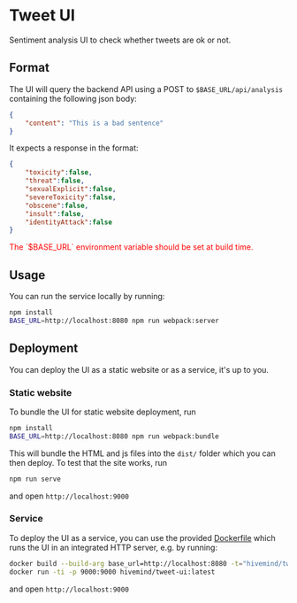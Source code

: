 # Tweet UI

Sentiment analysis UI to check whether tweets are ok or not.

## Format

The UI will query the backend API using a POST to `$BASE_URL/api/analysis` containing the following json body:

```json
{
    "content": "This is a bad sentence"
}
```

It expects a response in the format:

```json
{
    "toxicity":false,
    "threat":false,
    "sexualExplicit":false,
    "severeToxicity":false,
    "obscene":false,
    "insult":false,
    "identityAttack":false
}
```

<span style='color: red'>
The `$BASE_URL` environment variable should be set at build time.
</span>

## Usage

You can run the service locally by running:

```sh
npm install
BASE_URL=http://localhost:8080 npm run webpack:server
```

## Deployment

You can deploy the UI as a static website or as a service, it's up to you.

### Static website

To bundle the UI for static website deployment, run

```sh
npm install
BASE_URL=http://localhost:8080 npm run webpack:bundle
```

This will bundle the HTML and js files into the `dist/` folder which you can then deploy.
To test that the site works, run

```sh
npm run serve
```

and open `http://localhost:9000`

### Service

To deploy the UI as a service, you can use the provided [Dockerfile](./docker/Dockerfile) which runs the UI in an integrated HTTP server, e.g. by running:

```sh
docker build --build-arg base_url=http://localhost:8080 -t="hivemind/tweet-ui" -f docker/Dockerfile .
docker run -ti -p 9000:9000 hivemind/tweet-ui:latest
```

and open `http://localhost:9000`
